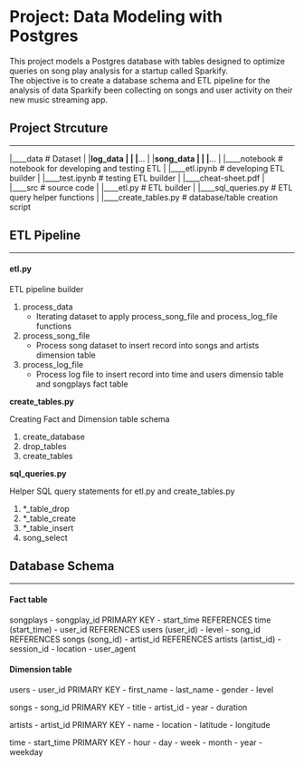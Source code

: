 
# Project: Data Modeling with Postgres

This project models a Postgres database with tables designed to optimize queries on song play analysis for a startup called Sparkify.   
The objective is to create a database schema and ETL pipeline for the analysis of data Sparkify been collecting on songs and user activity on their new music streaming app.

## Project Strcuture
***
|____data			# Dataset
| |____log_data
| | |____...
| |____song_data
| | |____...
|
|____notebook			# notebook for developing and testing ETL
| |____etl.ipynb		    # developing ETL builder
| |____test.ipynb		    # testing ETL builder
| |____cheat-sheet.pdf
|
|____src			# source code
| |____etl.py			    # ETL builder
| |____sql_queries.py		    # ETL query helper functions
| |____create_tables.py		    # database/table creation script

## ETL Pipeline
***
#### etl.py

ETL pipeline builder

1. process_data
    - Iterating dataset to apply process_song_file and process_log_file functions
2. process_song_file
    - Process song dataset to insert record into songs and artists dimension table
3. process_log_file
    - Process log file to insert record into time and users dimensio table and songplays fact table

**create_tables.py**

Creating Fact and Dimension table schema

1. create_database
2. drop_tables
3. create_tables

**sql_queries.py**

Helper SQL query statements for etl.py and create_tables.py

1. *_table_drop
2. *_table_create
3. *_table_insert
4. song_select

## Database Schema
***

#### Fact table

songplays
	- songplay_id 	PRIMARY KEY
	- start_time 	REFERENCES time (start_time)
	- user_id	REFERENCES users (user_id)
	- level
	- song_id 	REFERENCES songs (song_id)
	- artist_id 	REFERENCES artists (artist_id)
	- session_id
	- location
	- user_agent

#### Dimension table

users
	- user_id 	PRIMARY KEY
	- first_name
	- last_name
	- gender
	- level

songs
	- song_id 	PRIMARY KEY
	- title
	- artist_id
	- year
	- duration

artists
	- artist_id 	PRIMARY KEY
	- name
	- location
	- latitude
	- longitude

time
	- start_time 	PRIMARY KEY
	- hour
	- day
	- week
	- month
	- year
	- weekday